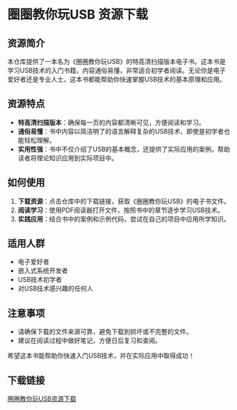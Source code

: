 # 圈圈教你玩USB 资源下载

## 资源简介

本仓库提供了一本名为《圈圈教你玩USB》的特高清扫描版本电子书。这本书是学习USB技术的入门书籍，内容通俗易懂，非常适合初学者阅读。无论你是电子爱好者还是专业人士，这本书都能帮助你快速掌握USB技术的基本原理和应用。

## 资源特点

- **特高清扫描版本**：确保每一页的内容都清晰可见，方便阅读和学习。
- **通俗易懂**：书中内容以简洁明了的语言解释复杂的USB技术，即使是初学者也能轻松理解。
- **实用性强**：书中不仅介绍了USB的基本概念，还提供了实际应用的案例，帮助读者将理论知识应用到实际项目中。

## 如何使用

1. **下载资源**：点击仓库中的下载链接，获取《圈圈教你玩USB》的电子书文件。
2. **阅读学习**：使用PDF阅读器打开文件，按照书中的章节逐步学习USB技术。
3. **实践应用**：结合书中的案例和示例代码，尝试在自己的项目中应用所学知识。

## 适用人群

- 电子爱好者
- 嵌入式系统开发者
- USB技术初学者
- 对USB技术感兴趣的任何人

## 注意事项

- 请确保下载的文件来源可靠，避免下载到损坏或不完整的文件。
- 建议在阅读过程中做好笔记，方便日后复习和查阅。

希望这本书能帮助你快速入门USB技术，并在实际应用中取得成功！

## 下载链接

[圈圈教你玩USB资源下载](https://pan.quark.cn/s/83ed936852c5)
